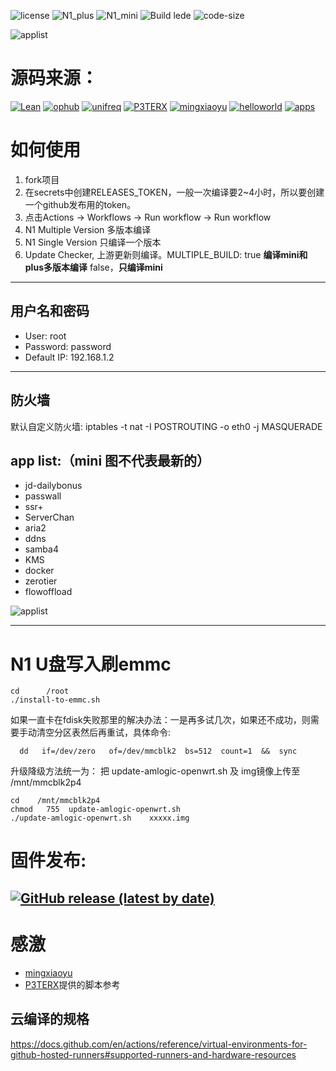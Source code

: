 ![license](https://img.shields.io/github/license/roacn/Actions-OpenWrt-Lede-N1?color=ff69b4)
![N1_plus](https://github.com/roacn/Actions-OpenWrt-Lede-N1/actions/workflows/single_plus.yml/badge.svg)
![N1_mini](https://github.com/roacn/Actions-OpenWrt-Lede-N1/actions/workflows/single_mini.yml/badge.svg)
![Build lede](https://github.com/roacn/Actions-OpenWrt-Lede-N1/actions/workflows/N1_Multi.yml/badge.svg)
![code-size](https://img.shields.io/github/languages/code-size/roacn/Actions-OpenWrt-Lede-N1?color=blueviolet)


 ![applist](https://github.com/roacn/N1Openwrt/blob/master/imgs/N1-OpenWrt.jpg?raw=true)

# 源码来源：

[![Lean](https://img.shields.io/badge/source-Lean-red.svg?style=flat&logo=appveyor)](https://github.com/coolsnowwolf/lede) 
[![ophub](https://img.shields.io/badge/kernel-ophub-orange.svg?style=flat&logo=appveyor)](https://github.com/ophub/amlogic-s9xxx-openwrt) 
[![unifreq](https://img.shields.io/badge/package-unifreq-yellow.svg?style=flat&logo=appveyor)](https://github.com/unifreq/openwrt_packit) 
[![P3TERX](https://img.shields.io/badge/actions-P3TERX-success.svg?style=flat&logo=appveyor)](https://github.com/P3TERX/Actions-OpenWrt)
[![mingxiaoyu](https://img.shields.io/badge/actions-mingxiaoyu-blue.svg?style=flat&logo=appveyor)](https://github.com/mingxiaoyu)
[![helloworld](https://img.shields.io/badge/ssr-fw876-blueviolet.svg?style=flat&logo=appveyor)](https://github.com/fw876/helloworld)
[![apps](https://img.shields.io/badge/app-kenzok8-violet.svg?style=flat&logo=appveyor)](https://github.com/kenzok8)



# 如何使用
1. fork项目
2. 在secrets中创建RELEASES_TOKEN，一般一次编译要2~4小时，所以要创建一个github发布用的token。
3. 点击Actions -> Workflows -> Run workflow -> Run workflow 
4. N1 Multiple Version 多版本编译
5. N1 Single Version 只编译一个版本
6. Update Checker, 上游更新则编译。MULTIPLE_BUILD: true **编译mini和plus多版本编译**  false，**只编译mini**

------

## 用户名和密码
 * User: root
 * Password: password
 * Default IP: 192.168.1.2
------
## 防火墙
默认自定义防火墙: iptables -t nat -I POSTROUTING -o eth0 -j MASQUERADE

## app list:（mini 图不代表最新的）
 * jd-dailybonus
 * passwall
 * ssr+
 * ServerChan
 * aria2
 * ddns
 * samba4
 * KMS 
 * docker
 * zerotier
 * flowoffload
 
 ![applist](https://github.com/mingxiaoyu/N1Openwrt/blob/master/imgs/mini.jpg?raw=true)
 
 ------
 # N1 U盘写入刷emmc
```
cd      /root
./install-to-emmc.sh
```
如果一直卡在fdisk失败那里的解决办法：一是再多试几次，如果还不成功，则需要手动清空分区表然后再重试，具体命令:
```
  dd   if=/dev/zero   of=/dev/mmcblk2  bs=512  count=1  &&  sync
```

升级降级方法统一为：
把 update-amlogic-openwrt.sh 及 img镜像上传至  /mnt/mmcblk2p4
```
cd    /mnt/mmcblk2p4
chmod   755  update-amlogic-openwrt.sh
./update-amlogic-openwrt.sh    xxxxx.img
```

# 固件发布:

[![GitHub release (latest by date)](https://img.shields.io/github/v/release/roacn/Actions-OpenWrt-Lede-N1?style=for-the-badge&label=下载&&color=00aa66)](https://github.com/roacn/Actions-OpenWrt-Lede-N1/releases/latest)
------
 # 感激 
  * [mingxiaoyu](https://github.com/mingxiaoyu)
  * [P3TERX](https://github.com/P3TERX/Actions-OpenWrt)提供的脚本参考
 
 ## 云编译的规格
https://docs.github.com/en/actions/reference/virtual-environments-for-github-hosted-runners#supported-runners-and-hardware-resources

